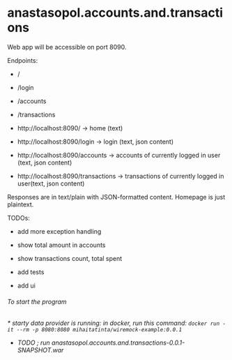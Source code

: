 # anastasopol.accounts.and.transactions

Web app will be accessible on port 8090.

Endpoints:
* /
* /login
* /accounts
* /transactions


* http://localhost:8090/ -> home (text)
* http://localhost:8090/login -> login (text, json content)
* http://localhost:8090/accounts -> accounts of currently logged in user (text, json content)
* http://localhost:8090/transactions ->  transactions of currently logged in user(text, json content)


Responses are in text/plain with JSON-formatted content. Homepage is just plaintext.


TODOs:
* add more exception handling

* show total amount in accounts
* show transactions count, total spent
* add tests
* add ui

<h6>To start the program <h6>
 * starty data provider is running: in docker, run this command: <code>docker run -it --rm -p 8080:8080 mihaitatinta/wiremock-example:0.0.1</code> 
  
 * TODO ; run anastasopol.accounts.and.transactions-0.0.1-SNAPSHOT.war

